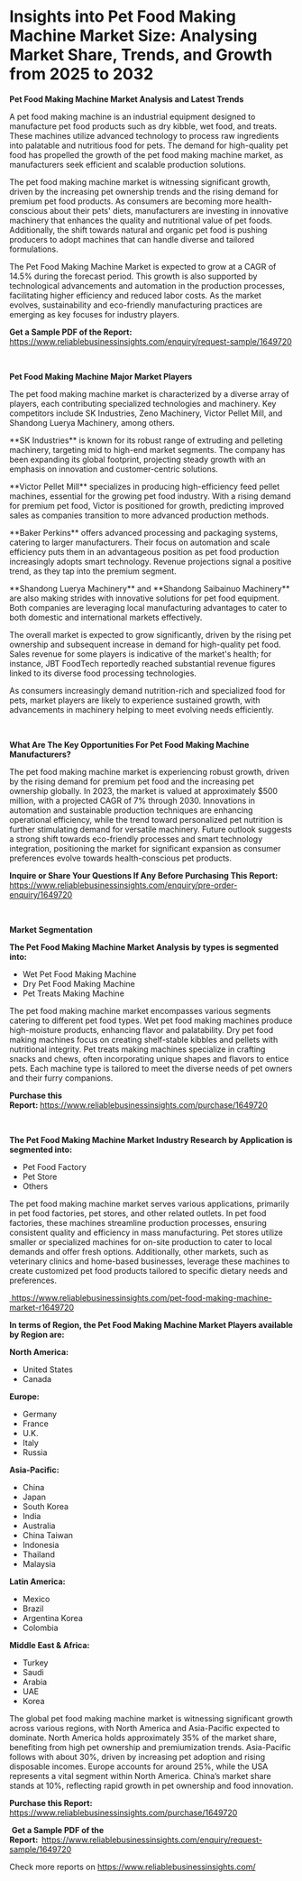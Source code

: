 <p><h1>Insights into Pet Food Making Machine Market Size: Analysing Market Share, Trends, and Growth from 2025 to 2032</h1></p><p><strong>Pet Food Making Machine Market Analysis and Latest Trends</strong></p>
<p><p>A pet food making machine is an industrial equipment designed to manufacture pet food products such as dry kibble, wet food, and treats. These machines utilize advanced technology to process raw ingredients into palatable and nutritious food for pets. The demand for high-quality pet food has propelled the growth of the pet food making machine market, as manufacturers seek efficient and scalable production solutions.</p><p>The pet food making machine market is witnessing significant growth, driven by the increasing pet ownership trends and the rising demand for premium pet food products. As consumers are becoming more health-conscious about their pets' diets, manufacturers are investing in innovative machinery that enhances the quality and nutritional value of pet foods. Additionally, the shift towards natural and organic pet food is pushing producers to adopt machines that can handle diverse and tailored formulations.</p><p>The Pet Food Making Machine Market is expected to grow at a CAGR of 14.5% during the forecast period. This growth is also supported by technological advancements and automation in the production processes, facilitating higher efficiency and reduced labor costs. As the market evolves, sustainability and eco-friendly manufacturing practices are emerging as key focuses for industry players.</p></p>
<p><strong>Get a Sample PDF of the Report:&nbsp;</strong> <a href="https://www.reliablebusinessinsights.com/enquiry/request-sample/1649720?utm_campaign=2245&utm_medium=2&utm_source=Github&utm_content=ia&utm_term=18022025&utm_id=pet-food-making-machine">https://www.reliablebusinessinsights.com/enquiry/request-sample/1649720</a></p>
<p>&nbsp;</p>
<p><strong>Pet Food Making Machine Major Market Players</strong></p>
<p><p>The pet food making machine market is characterized by a diverse array of players, each contributing specialized technologies and machinery. Key competitors include SK Industries, Zeno Machinery, Victor Pellet Mill, and Shandong Luerya Machinery, among others. </p><p>**SK Industries** is known for its robust range of extruding and pelleting machinery, targeting mid to high-end market segments. The company has been expanding its global footprint, projecting steady growth with an emphasis on innovation and customer-centric solutions.</p><p>**Victor Pellet Mill** specializes in producing high-efficiency feed pellet machines, essential for the growing pet food industry. With a rising demand for premium pet food, Victor is positioned for growth, predicting improved sales as companies transition to more advanced production methods.</p><p>**Baker Perkins** offers advanced processing and packaging systems, catering to larger manufacturers. Their focus on automation and scale efficiency puts them in an advantageous position as pet food production increasingly adopts smart technology. Revenue projections signal a positive trend, as they tap into the premium segment.</p><p>**Shandong Luerya Machinery** and **Shandong Saibainuo Machinery** are also making strides with innovative solutions for pet food equipment. Both companies are leveraging local manufacturing advantages to cater to both domestic and international markets effectively.</p><p>The overall market is expected to grow significantly, driven by the rising pet ownership and subsequent increase in demand for high-quality pet food. Sales revenue for some players is indicative of the market's health; for instance, JBT FoodTech reportedly reached substantial revenue figures linked to its diverse food processing technologies.</p><p>As consumers increasingly demand nutrition-rich and specialized food for pets, market players are likely to experience sustained growth, with advancements in machinery helping to meet evolving needs efficiently.</p></p>
<p>&nbsp;</p>
<p><strong>What Are The Key Opportunities For Pet Food Making Machine Manufacturers?</strong></p>
<p><p>The pet food making machine market is experiencing robust growth, driven by the rising demand for premium pet food and the increasing pet ownership globally. In 2023, the market is valued at approximately $500 million, with a projected CAGR of 7% through 2030. Innovations in automation and sustainable production techniques are enhancing operational efficiency, while the trend toward personalized pet nutrition is further stimulating demand for versatile machinery. Future outlook suggests a strong shift towards eco-friendly processes and smart technology integration, positioning the market for significant expansion as consumer preferences evolve towards health-conscious pet products.</p></p>
<p><strong>Inquire or Share Your Questions If Any Before Purchasing This Report:</strong> <a href="https://www.reliablebusinessinsights.com/enquiry/pre-order-enquiry/1649720?utm_campaign=2245&utm_medium=2&utm_source=Github&utm_content=ia&utm_term=18022025&utm_id=pet-food-making-machine">https://www.reliablebusinessinsights.com/enquiry/pre-order-enquiry/1649720</a></p>
<p>&nbsp;</p>
<p><strong>Market Segmentation</strong></p>
<p><strong>The Pet Food Making Machine Market Analysis by types is segmented into:</strong></p>
<p><ul><li>Wet Pet Food Making Machine</li><li>Dry Pet Food Making Machine</li><li>Pet Treats Making Machine</li></ul></p>
<p><p>The pet food making machine market encompasses various segments catering to different pet food types. Wet pet food making machines produce high-moisture products, enhancing flavor and palatability. Dry pet food making machines focus on creating shelf-stable kibbles and pellets with nutritional integrity. Pet treats making machines specialize in crafting snacks and chews, often incorporating unique shapes and flavors to entice pets. Each machine type is tailored to meet the diverse needs of pet owners and their furry companions.</p></p>
<p><strong>Purchase this Report:&nbsp;</strong><a href="https://www.reliablebusinessinsights.com/purchase/1649720?utm_campaign=2245&utm_medium=2&utm_source=Github&utm_content=ia&utm_term=18022025&utm_id=pet-food-making-machine">https://www.reliablebusinessinsights.com/purchase/1649720</a></p>
<p>&nbsp;</p>
<p><strong>The Pet Food Making Machine Market Industry Research by Application is segmented into:</strong></p>
<p><ul><li>Pet Food Factory</li><li>Pet Store</li><li>Others</li></ul></p>
<p><p>The pet food making machine market serves various applications, primarily in pet food factories, pet stores, and other related outlets. In pet food factories, these machines streamline production processes, ensuring consistent quality and efficiency in mass manufacturing. Pet stores utilize smaller or specialized machines for on-site production to cater to local demands and offer fresh options. Additionally, other markets, such as veterinary clinics and home-based businesses, leverage these machines to create customized pet food products tailored to specific dietary needs and preferences.</p></p>
<p><a href="https://www.reliablebusinessinsights.com/pet-food-making-machine-market-r1649720?utm_campaign=2245&utm_medium=2&utm_source=Github&utm_content=ia&utm_term=18022025&utm_id=pet-food-making-machine">&nbsp;https://www.reliablebusinessinsights.com/pet-food-making-machine-market-r1649720</a></p>
<p><strong>In terms of Region, the Pet Food Making Machine Market Players available by Region are:</strong></p>
<p>
    <p> <strong> North America: </strong>
        <ul>
            <li>United States</li>
            <li>Canada</li>
        </ul>
        </p> 
    <p> <strong> Europe: </strong>
        <ul>
            <li>Germany</li>
            <li>France</li>
            <li>U.K.</li>
            <li>Italy</li>
            <li>Russia</li>
        </ul>
        </p> 
    <p> <strong> Asia-Pacific: </strong>
        <ul>
            <li>China</li>
            <li>Japan</li>
            <li>South Korea</li>
            <li>India</li>
            <li>Australia</li>
            <li>China Taiwan</li>
            <li>Indonesia</li>
            <li>Thailand</li>
            <li>Malaysia</li>
        </ul>
        </p> 
    <p> <strong> Latin America: </strong>
        <ul>
            <li>Mexico</li>
            <li>Brazil</li>
            <li>Argentina Korea</li>
            <li>Colombia</li>
        </ul>
        </p> 
    <p> <strong> Middle East & Africa: </strong>
        <ul>
            <li>Turkey</li>
            <li>Saudi</li>
            <li>Arabia</li>
            <li>UAE</li>
            <li>Korea</li>
        </ul>
    </p>
    </p>
<p><p>The global pet food making machine market is witnessing significant growth across various regions, with North America and Asia-Pacific expected to dominate. North America holds approximately 35% of the market share, benefiting from high pet ownership and premiumization trends. Asia-Pacific follows with about 30%, driven by increasing pet adoption and rising disposable incomes. Europe accounts for around 25%, while the USA represents a vital segment within North America. China’s market share stands at 10%, reflecting rapid growth in pet ownership and food innovation.</p></p>
<p><strong>Purchase this Report: </strong><a href="https://www.reliablebusinessinsights.com/purchase/1649720?utm_campaign=2245&utm_medium=2&utm_source=Github&utm_content=ia&utm_term=18022025&utm_id=pet-food-making-machine">https://www.reliablebusinessinsights.com/purchase/1649720</a></p>
<p>&nbsp;<strong>Get a Sample PDF of the Report:&nbsp;&nbsp;</strong><a href="https://www.reliablebusinessinsights.com/enquiry/request-sample/1649720?utm_campaign=2245&utm_medium=2&utm_source=Github&utm_content=ia&utm_term=18022025&utm_id=pet-food-making-machine">https://www.reliablebusinessinsights.com/enquiry/request-sample/1649720</a></p>
<p><strong></strong></p>
<p>Check more reports on <a href="https://www.reliablebusinessinsights.com/?utm_campaign=2245&utm_medium=2&utm_source=Github&utm_content=ia&utm_term=18022025&utm_id=pet-food-making-machine">https://www.reliablebusinessinsights.com/</a></p>